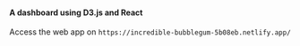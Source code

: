 #### A dashboard using D3.js and React
Access the web app on `https://incredible-bubblegum-5b08eb.netlify.app/`